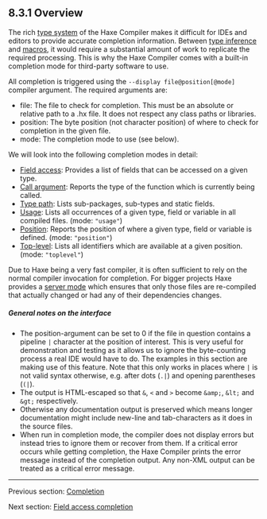 ## 8.3.1 Overview

The rich [type system](type-system.md) of the Haxe Compiler makes it difficult for IDEs and editors to provide accurate completion information. Between [type inference](type-system-type-inference.md) and [macros](macro.md), it would require a substantial amount of work to replicate the required processing. This is why the Haxe Compiler comes with a built-in completion mode for third-party software to use.

All completion is triggered using the `--display file@position[@mode]` compiler argument. The required arguments are:

* file: The file to check for completion. This must be an absolute or relative path to a .hx file. It does not respect any class paths or libraries.
* position: The byte position (not character position) of where to check for completion in the given file.
* mode: The completion mode to use (see below).

We will look into the following completion modes in detail:

* [Field access](cr-completion-field-access.md): Provides a list of fields that can be accessed on a given type.
* [Call argument](cr-completion-call-argument.md): Reports the type of the function which is currently being called.
* [Type path](cr-completion-type-path.md): Lists sub-packages, sub-types and static fields.
* [Usage](cr-completion-usage.md): Lists all occurrences of a given type, field or variable in all compiled files. (mode: `"usage"`)
* [Position](cr-completion-position.md): Reports the position of where a given type, field or variable is defined. (mode: `"position"`)
* [Top-level](cr-completion-top-level.md): Lists all identifiers which are available at a given position. (mode: `"toplevel"`)

Due to Haxe being a very fast compiler, it is often sufficient to rely on the normal compiler invocation for completion. For bigger projects Haxe provides a [server mode](cr-completion-server.md) which ensures that only those files are re-compiled that actually changed or had any of their dependencies changes.

##### General notes on the interface

* The position-argument can be set to 0 if the file in question contains a pipeline `|` character at the position of interest. This is very useful for demonstration and testing as it allows us to ignore the byte-counting process a real IDE would have to do. The examples in this section are making use of this feature. Note that this only works in places where `|` is not valid syntax otherwise, e.g. after dots (`.|`) and opening parentheses (`(|`).
* The output is HTML-escaped so that `&`, `<` and `>` become `&amp;`, `&lt;` and `&gt;` respectively.
* Otherwise any documentation output is preserved which means longer documentation might include new-line and tab-characters as it does in the source files.
* When run in completion mode, the compiler does not display errors but instead tries to ignore them or recover from them.  If a critical error occurs while getting completion, the Haxe Compiler prints the error message instead of the completion output. Any non-XML output can be treated as a critical error message.

---

Previous section: [Completion](cr-completion.md)

Next section: [Field access completion](cr-completion-field-access.md)